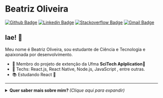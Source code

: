 # Beatriz Oliveira

[![Github Badge](https://img.shields.io/badge/-Github-000?style=flat-square&logo=Github&logoColor=white&link=https://github.com/BeatrizOliveira250)](https://github.com/BeatrizOliveira250)
[![Linkedin Badge](https://img.shields.io/badge/-LinkedIn-blue?style=flat-square&logo=Linkedin&logoColor=white&link=https://www.linkedin.com/in/beatriiz-oliveiraa/)](https://www.linkedin.com/in/beatriiz-oliveiraa/)
[![Stackoverflow Badge](https://img.shields.io/badge/-Stackoverflow-4CA143?style=flat-square&logo=Stackoverflow&logoColor=white&link=https://pt.stackoverflow.com/users/198568/beatriz-oliveira)](https://pt.stackoverflow.com/users/198568/beatriz-oliveira)
[![Gmail Badge](https://img.shields.io/badge/-Gmail-c14438?style=flat-square&logo=Gmail&logoColor=white&link=mailto:anabeatrizxoliveira@gmail.com)](mailto:anabeatrizxoliveira@gmail.com)

## Iae! 👋

Meu nome é Beatriz Oliveira, sou estudante de Ciência e Tecnologia e apaixonada por desenvolvimento.

- 📌 Membro do projeto de extenção da Ufma **SciTech Aplplication**💜
- 📒 Techs: React.js, React Native, Node.js, JavaScript , entre outras.
- :books: Estudando React 💙


---

<details>
  <summary> <b> Quer saber mais sobre mim? </b> <i>(Clique aqui para expandir)</i> </summary>
  <br>

  [![Github Status](https://github-readme-stats.vercel.app/api?username=BeatrizOliveira250&show_icons=true&title_color=fff&icon_color=79ff97&text_color=9f9f9f&bg_color=151515)](https://github.com/BeatrizOliveira250/BeatrizOliveira250)

## Algumas Tecnologias

  ![HTML5](https://img.shields.io/badge/-HTML5-E34F26?style=flat-square&logo=html5&logoColor=white)
  ![CSS3](https://img.shields.io/badge/-CSS3-549FDE?style=flat-square&logo=css3&logoColor=white)
  ![JavaScript](https://img.shields.io/badge/-JavaScript-F7B93E?style=flat-square&logo=javascript&logoColor=fff)
  ![React](https://img.shields.io/badge/-React.js-45b8d8?style=flat-square&logo=react&logoColor=white)
  ![React Native](https://img.shields.io/badge/-React%20Native-45b8d8?style=flat-square&logo=react&logoColor=white)
  ![Nodejs](https://img.shields.io/badge/-Node.js-43853d?style=flat-square&logo=Node.js&logoColor=white)
  ![Git](https://img.shields.io/badge/-Git-F05032?style=flat-square&logo=git&logoColor=white)
  ![npm](https://img.shields.io/badge/-NPM-CB3837?style=flat-square&logo=npm&logoColor=white)
  ![Styled Components](https://img.shields.io/badge/-Styled_Components-db7092?style=flat-square&logo=styled-components&logoColor=white)
  ![Insomnia](https://img.shields.io/badge/-Insomnia-5849BE?style=flat-square&logo=insomnia&logoColor=white)
  ![VSCode](https://img.shields.io/badge/-VSCode-0085D1?style=flat-square&logo=visual-studio-code&logoColor=white)
  ![Vercel](https://img.shields.io/badge/-Vercel-000?style=flat-square&logo=vercel&logoColor=white)
  ![Heroku](https://img.shields.io/badge/-Heroku-430098?style=flat-square&logo=heroku&logoColor=white)
  ![Prettier](https://img.shields.io/badge/-Prettier-1A2B34?style=flat-square&logo=prettier&logoColor=white)
  ![Windows](https://img.shields.io/badge/-Windows-00ADEF?style=flat-square&logo=windows&logoColor=white)
</details>











 
